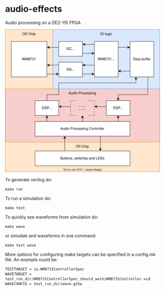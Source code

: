 # audio-effects
Audio processing on a DE2-115 FPGA


![Diagram](docs/audio-effects-diagram.svg)

To generate verilog do:
```
make run
```

To run a simulation do:
```
make test
```

To quickly see waveforms from simulation do:
```
make wave
```
or simulate and waveforms in one command:
```
make test wave
```

More options for configuring make targets can be specified in a config.mk file. An example could be:
```
TESTTARGET = io.WM8731ControllerSpec
WAVETARGET = test_run_dir/WM8731ControllerSpec_should_work/WM8731Controller.vcd
WAVECONFIG = test_run_dir/wave.gtkw
```